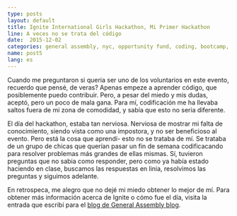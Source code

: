 ```yaml
---
type: posts
layout: default
title: Ignite International Girls Hackathon, Mi Primer Hackathon
line: A veces no se trata del código
date:  2015-12-02 
categories: general assembly, nyc, opportunity fund, coding, bootcamp, mentoring, girls who code 
name: post5
lang: es
---
```


Cuando me preguntaron si queria ser uno de los voluntarios en este evento, recuerdo que pensé, de veras? Apenas empeze a aprender código, que posiblemente puedo contribuir. Pero, a pesar del miedo y mis dudas, aceptó, pero un poco de mala gana. Para mí, codificación me ha llevaba saltos fuera de mi zona de comodidad, y sabía que esto no seria diferente. 

El día del hackathon, estaba tan nerviosa. Nerviosa de mostrar mi falta de conocimiento, siendo vista como una impostora, y no ser beneficioso al evento. Pero está la cosa que aprendí- esto no se trataba de mí. Se trataba de un grupo de chicas que querían pasar un fin de semana codificacando para resolver problemas más grandes de ellas mismas. Sí, tuvieron preguntas que no sabia como responder, pero como ya había estado haciendo en clase, buscamos las respuestas en linia, resolvimos las preguntas y siguimos adelante.

En retrospeca, me alegro que no dejé mi miedo obtener lo mejor de mí. Para obtener más información acerca de Ignite o cómo fue el día, visita la entrada que escribí para el <html><a href="http://blog.generalassemb.ly/coding-for-change-opportunity-fund-fellow-mentors-all-girl-hackathon" target="_blank">blog de General Assembly blog</a></html>.

